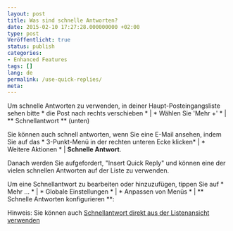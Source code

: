 ```yaml
---
layout: post
title: Was sind schnelle Antworten?
date: 2015-02-10 17:27:28.000000000 +02:00
type: post
Veröffentlicht: true
status: publish
categories:
- Enhanced Features
tags: []
lang: de
permalink: /use-quick-replies/
meta:
---
```


Um schnelle Antworten zu verwenden, in deiner Haupt-Posteingangsliste sehen bitte * die Post nach rechts verschieben * \| * Wählen Sie 'Mehr +' * \| ** Schnellantwort ** (unten)

Sie können auch schnell antworten, wenn Sie eine E-Mail ansehen, indem Sie auf das * 3-Punkt-Menü in der rechten unteren Ecke klicken* \| * Weitere Aktionen * \| **Schnelle Antwort**.

Danach werden Sie aufgefordert, "Insert Quick Reply" und können eine der vielen schnellen Antworten auf der Liste zu verwenden.

Um eine Schnellantwort zu bearbeiten oder hinzuzufügen, tippen Sie auf * Mehr ... * \| * Globale Einstellungen * \| * Anpassen von Menüs * \| ** Schnelle Antworten konfigurieren **:

Hinweis: Sie können auch [Schnellantwort direkt aus der Listenansicht verwenden](/use-quick-replies-direct/)
